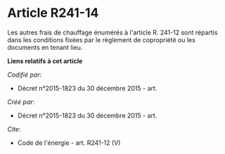 # Article R241-14

Les autres frais de chauffage énumérés à l'article R. 241-12 sont répartis dans les conditions fixées par le règlement de
copropriété ou les documents en tenant lieu.

**Liens relatifs à cet article**

_Codifié par_:

  - Décret n°2015-1823 du 30 décembre 2015 - art.

_Créé par_:

  - Décret n°2015-1823 du 30 décembre 2015 - art.

_Cite_:

  - Code de l'énergie - art. R241-12 (V)
